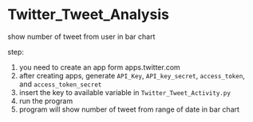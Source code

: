 # Twitter_Tweet_Analysis
show number of tweet from user in bar chart

step:
1. you need to create an app form apps.twitter.com
2. after creating apps, generate ```API_Key```, ```API_key_secret```, ```access_token```, and ```access_token_secret```
3. insert the key to available variable in ```Twitter_Tweet_Activity.py```
4. run the program
5. program will show number of tweet from range of date in bar chart
